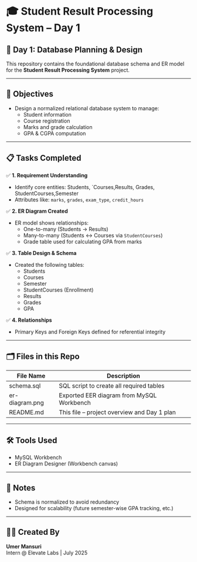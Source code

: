 # 🎓 Student Result Processing System – Day 1

## 🔰 Day 1: Database Planning & Design

This repository contains the foundational database schema and ER model for the **Student Result Processing System** project.

---

## 🎯 Objectives
- Design a normalized relational database system to manage:
  - Student information
  - Course registration
  - Marks and grade calculation
  - GPA & CGPA computation

---

## 📋 Tasks Completed

✅ **1. Requirement Understanding**
- Identify core entities: Students, `Courses,Results, Grades, StudentCourses,Semester
- Attributes like: `marks`, `grades`, `exam_type`, `credit_hours`

✅ **2. ER Diagram Created**
- ER model shows relationships:
  - One-to-many (Students → Results)
  - Many-to-many (Students ↔ Courses via `StudentCourses`)
  - Grade table used for calculating GPA from marks

✅ **3. Table Design & Schema**
- Created the following tables:
  - Students
  - Courses
  - Semester
  - StudentCourses (Enrollment)
  - Results
  - Grades
  - GPA

✅ **4. Relationships**
- Primary Keys and Foreign Keys defined for referential integrity

---

## 🗂️ Files in this Repo

| File Name             | Description                                 |
|----------------------|----------------------------------------------|
| schema.sql           | SQL script to create all required tables     |
| er-diagram.png       | Exported EER diagram from MySQL Workbench    |
| README.md            | This file – project overview and Day 1 plan  |

---

## 🛠 Tools Used
- MySQL Workbench
- ER Diagram Designer (Workbench canvas)

---

## 📌 Notes
- Schema is normalized to avoid redundancy
- Designed for scalability (future semester-wise GPA tracking, etc.)

---

## 👨‍💻 Created By

**Umer Mansuri**  
Intern @ Elevate Labs | July 2025

